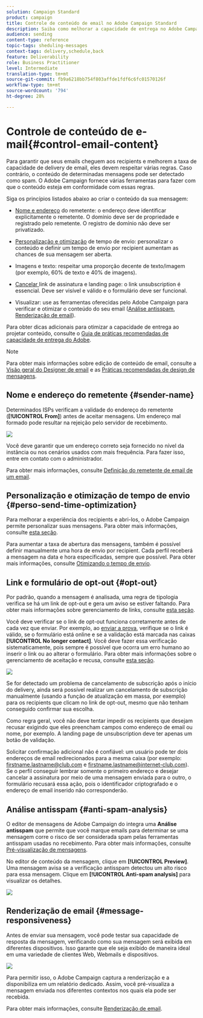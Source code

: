 ```yaml
---
solution: Campaign Standard
product: campaign
title: Controle de conteúdo de email no Adobe Campaign Standard
description: Saiba como melhorar a capacidade de entrega no Adobe Campaign Standard ao editar seu conteúdo de email.
audience: sending
content-type: reference
topic-tags: sheduling-messages
context-tags: delivery,schedule,back
feature: Deliverability
role: Business Practitioner
level: Intermediate
translation-type: tm+mt
source-git-commit: fb9a6218bb754f803affde1fdf6c6fc01570126f
workflow-type: tm+mt
source-wordcount: '794'
ht-degree: 28%

---
```



# Controle de conteúdo de e-mail{#control-email-content}

<!--TO KEEP because specific to Campaign-->

Para garantir que seus emails cheguem aos recipients e melhorem a taxa de capacidade de delivery de email, eles devem respeitar várias regras. Caso contrário, o conteúdo de determinadas mensagens pode ser detectado como spam. O Adobe Campaign fornece várias ferramentas para fazer com que o conteúdo esteja em conformidade com essas regras.

Siga os princípios listados abaixo ao criar o conteúdo da sua mensagem:

* [Nome e endereço](#sender-name) do remetente: o endereço deve identificar explicitamente o remetente. O domínio deve ser de propriedade e registrado pelo remetente. O registro de domínio não deve ser privatizado.

   <!--**Subject**: Avoid excessive capitalization and punctuation, and words that are frequently used by spammers ("Win", "Free", etc.).-->
* [Personalização e otimização](#perso-send-time-optimization) de tempo de envio: personalizar o conteúdo e definir um tempo de envio por recipient aumentam as chances de sua mensagem ser aberta.
* Imagens e texto: respeitar uma proporção decente de texto/imagem (por exemplo, 60% de texto e 40% de imagens).
* [Cancelar ](#opt-out) link de assinatura e landing page: o link unsubscription é essencial. Deve ser visível e válido e o formulário deve ser funcional.
* Visualizar: use as ferramentas oferecidas pelo Adobe Campaign para verificar e otimizar o conteúdo do seu email ([Análise antisspam](#anti-spam-analysis), [Renderização de email](#message-responsiveness)).

Para obter dicas adicionais para otimizar a capacidade de entrega ao projetar conteúdo, consulte o [Guia de práticas recomendadas de capacidade de entrega do Adobe](https://experienceleague.adobe.com/docs/deliverability-learn/deliverability-best-practice-guide/content-best-practices-for-optimal-delivery.html).

>[!NOTE]
>
>Para obter mais informações sobre edição de conteúdo de email, consulte a [Visão geral do Designer de email](../../designing/using/designing-content-in-adobe-campaign.md) e as [Práticas recomendadas de design de mensagens](../../designing/using/designing-content-in-adobe-campaign.md#content-design-best-practices).

## Nome e endereço do remetente {#sender-name}

Determinados ISPs verificam a validade do endereço do remetente (**[!UICONTROL From]**) antes de aceitar mensagens. Um endereço mal formado pode resultar na rejeição pelo servidor de recebimento.

![](assets/delivery_content_edition16.png)

Você deve garantir que um endereço correto seja fornecido no nível da instância ou nos cenários usados com mais frequência. Para fazer isso, entre em contato com o administrador.

Para obter mais informações, consulte [Definição do remetente de email de um email](../../designing/using/subject-line.md#email-sender).

## Personalização e otimização de tempo de envio {#perso-send-time-optimization}

Para melhorar a experiência dos recipients e abri-los, o Adobe Campaign permite personalizar suas mensagens. Para obter mais informações, consulte [esta seção](../../designing/using/personalization.md).

Para aumentar a taxa de abertura das mensagens, também é possível definir manualmente uma hora de envio por recipient. Cada perfil receberá a mensagem na data e hora especificadas, sempre que possível. Para obter mais informações, consulte [Otimizando o tempo de envio](../../sending/using/optimizing-the-sending-time.md).

## Link e formulário de opt-out {#opt-out}

Por padrão, quando a mensagem é analisada, uma regra de tipologia verifica se há um link de opt-out e gera um aviso se estiver faltando. Para obter mais informações sobre gerenciamento de links, consulte [esta seção](../../designing/using/links.md).

Você deve verificar se o link de opt-out funciona corretamente antes de cada vez que enviar. Por exemplo, ao [enviar a prova](../../sending/using/sending-proofs.md), verifique se o link é válido, se o formulário está online e se a validação está marcada nas caixas **[!UICONTROL No longer contact]**. Você deve fazer essa verificação sistematicamente, pois sempre é possível que ocorra um erro humano ao inserir o link ou ao alterar o formulário. Para obter mais informações sobre o gerenciamento de aceitação e recusa, consulte [esta seção](../../audiences/using/managing-opt-in-and-opt-out-in-campaign.md).

![](assets/optin_landingpage_3.png)

Se for detectado um problema de cancelamento de subscrição após o início do delivery, ainda será possível realizar um cancelamento de subscrição manualmente (usando a função de atualização em massa, por exemplo) para os recipients que clicam no link de opt-out, mesmo que não tenham conseguido confirmar sua escolha.

Como regra geral, você não deve tentar impedir os recipients que desejam recusar exigindo que eles preencham campos como endereço de email ou nome, por exemplo. A landing page de unsubscription deve ter apenas um botão de validação.

Solicitar confirmação adicional não é confiável: um usuário pode ter dois endereços de email redirecionados para a mesma caixa (por exemplo: firstname.lastname@club.com e firstname.lastname@internet-club.com). Se o perfil conseguir lembrar somente o primeiro endereço e desejar cancelar a assinatura por meio de uma mensagem enviada para o outro, o formulário recusará essa ação, pois o identificador criptografado e o endereço de email inserido não corresponderão.

## Análise antisspam {#anti-spam-analysis}

O editor de mensagens de Adobe Campaign do integra uma **Análise antisspam** que permite que você marque emails para determinar se uma mensagem corre o risco de ser considerada spam pelas ferramentas antisspam usadas no recebimento. Para obter mais informações, consulte [Pré-visualização de mensagens](../../sending/using/previewing-messages.md).

No editor de conteúdo da mensagem, clique em **[!UICONTROL Preview]**. Uma mensagem avisa se a verificação antisspam detectou um alto risco para essa mensagem. Clique em **[!UICONTROL Anti-spam analysis]** para visualizar os detalhes.

![](assets/sending_anti-spam_analysis.png)

## Renderização de email {#message-responsiveness}

Antes de enviar sua mensagem, você pode testar sua capacidade de resposta da mensagem, verificando como sua mensagem será exibida em diferentes dispositivos. Isso garante que ele seja exibido de maneira ideal em uma variedade de clientes Web, Webmails e dispositivos.

![](assets/inbox_rendering_report_3.png)

Para permitir isso, o Adobe Campaign captura a renderização e a disponibiliza em um relatório dedicado. Assim, você pré-visualiza a mensagem enviada nos diferentes contextos nos quais ela pode ser recebida.

Para obter mais informações, consulte [Renderização de email](../../sending/using/email-rendering.md).